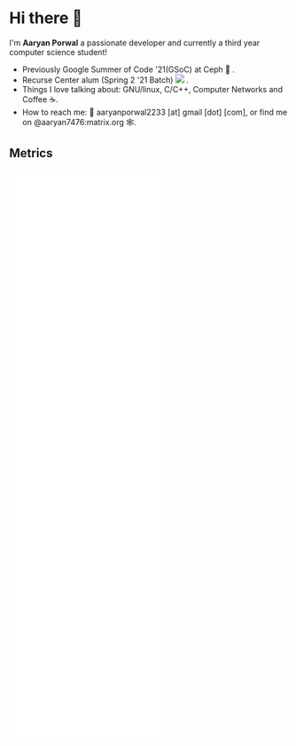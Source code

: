 # Hi there 👋
I'm **Aaryan Porwal** a passionate developer and currently a third year computer science student!
- Previously Google Summer of Code '21(GSoC) at Ceph 🐙 .
- Recurse Center alum (Spring 2 '21 Batch) <img height="25px" src="https://upload.wikimedia.org/wikipedia/commons/5/5a/Recurse_Center.png" /> .
- Things I love talking about: GNU/linux, C/C++, Computer Networks and Coffee ☕️.
-  How to reach me: 📧 aaryanporwal2233 [at] gmail [dot] [com], or find me on @aaryan7476:matrix.org 🕸️.

## Metrics

![Metrics](github-metrics.svg)
